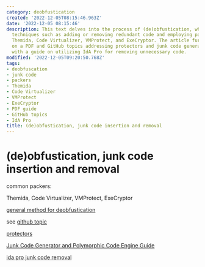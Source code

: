 ```yaml
---
category: deobfustication
created: '2022-12-05T08:15:46.963Z'
date: '2022-12-05 08:15:46'
description: This text delves into the process of (de)obfustication, which encompasses
  techniques such as adding or removing redundant code and employing packers like
  Themida, Code Virtualizer, VMProtect, and ExeCryptor. The article furnishes details
  on a PDF and GitHub topics addressing protectors and junk code generators, along
  with a guide on utilizing IdA Pro for removing unnecessary code.
modified: '2022-12-05T09:20:50.768Z'
tags:
- deobfuscation
- junk code
- packers
- Themida
- Code Virtualizer
- VMProtect
- ExeCryptor
- PDF guide
- GitHub topics
- IdA Pro
title: (de)obfustication, junk code insertion and removal
---
```


# (de)obfustication, junk code insertion and removal

common packers:

Themida, Code Virtualizer, VMProtect, ExeCryptor

[general method for deobfustication](https://www2.cs.arizona.edu/people/debray/Publications/generic-deobf.pdf)

see [github topic](https://github.com/topics/junkcode)

[protectors](https://github.com/rootm0s/Protectors)

[Junk Code Generator and Polymorphic Code Engine Guide](https://guidedhacking.com/threads/junk-code-generator-and-polymorphic-code-engine-guide.6720/)

[ida pro junk code removal](https://github.com/alex-ilgayev/ida-pro-junk-code-removal/blob/master/deobf_plugin.py)
